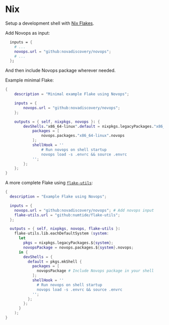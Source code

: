 # Nix

Setup a development shell with [Nix Flakes](https://nixos.wiki/wiki/Flakes).

Add Novops as input:

```nix
  inputs = {
    # ...
    novops.url = "github:novadiscovery/novops";
    # ...
  };
```

And then include Novops package wherever needed.

Example minimal Flake:

```nix
{
    description = "Minimal example Flake using Novops";

    inputs = {
        novops.url = "github:novadiscovery/novops"; 
    };

    outputs = { self, nixpkgs, novops }: {
        devShells."x86_64-linux".default = nixpkgs.legacyPackages."x86_64-linux".mkShell {
            packages = [ 
                novops.packages."x86_64-linux".novops
            ];
            shellHook = ''
                # Run novops on shell startup
                novops load -s .envrc && source .envrc
            '';
        };
    };
}
```

A more complete Flake using [`flake-utils`](https://github.com/numtide/flake-utils):

```nix
{
  description = "Example Flake using Novops";

  inputs = {
    novops.url = "github:novadiscovery/novops"; # Add novops input
    flake-utils.url = "github:numtide/flake-utils";
  };

  outputs = { self, nixpkgs, novops, flake-utils }:
    flake-utils.lib.eachDefaultSystem (system:
      let 
        pkgs = nixpkgs.legacyPackages.${system};
        novopsPackage = novops.packages.${system}.novops; 
      in {
        devShells = {
          default = pkgs.mkShell {
            packages = [ 
              novopsPackage # Include Novops package in your shell
            ];
            shellHook = ''
              # Run novops on shell startup
              novops load -s .envrc && source .envrc
            '';
          };
        };
      }
    );    
}
```